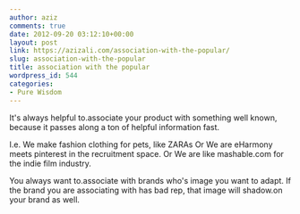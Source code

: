 ```yaml
---
author: aziz
comments: true
date: 2012-09-20 03:12:10+00:00
layout: post
link: https://azizali.com/association-with-the-popular/
slug: association-with-the-popular
title: association with the popular
wordpress_id: 544
categories:
- Pure Wisdom
---
```


It's always helpful to.associate your product with something well known, because it passes along a ton of helpful information fast.

I.e. We make fashion clothing for pets, like ZARAs
Or
We are eHarmony meets pinterest in the recruitment space.
Or
We are like mashable.com for the indie film industry.

You always want to.associate with brands who's image you want to adapt. If the brand you are associating with has bad rep, that image will shadow.on your brand as well.
